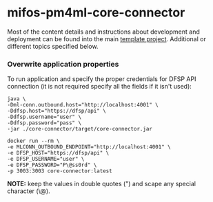 # mifos-pm4ml-core-connector

Most of the content details and instructions about development and deployment can be found into
the main [template project](https://github.com/pm4ml/pm4ml-core-connector-rest-template).
Additional or different topics specified below.

### Overwrite application properties

To run application and specify the proper credentials for DFSP API connection
(it is not required specify all the fields if it isn't used):
```
java \
-Dml-conn.outbound.host="http://localhost:4001" \
-Ddfsp.host="https://dfsp/api" \
-Ddfsp.username="user" \
-Ddfsp.password="pass" \
-jar ./core-connector/target/core-connector.jar
```
```
docker run --rm \
-e MLCONN_OUTBOUND_ENDPOINT="http://localhost:4001" \
-e DFSP_HOST="https://dfsp/api" \
-e DFSP_USERNAME="user" \
-e DFSP_PASSWORD="P\@ss0rd" \
-p 3003:3003 core-connector:latest
```
**NOTE:** keep the values in double quotes (") and scape any special character (\\@).